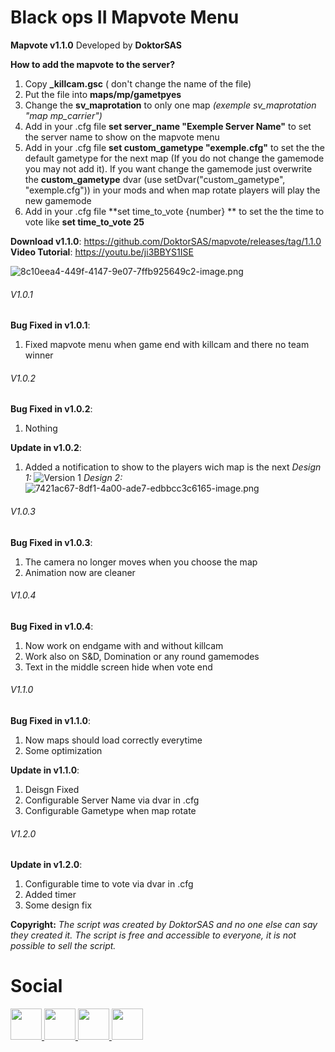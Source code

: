 # Black ops II Mapvote Menu
**Mapvote v1.1.0**
Developed by **DoktorSAS**

**How to add the mapvote to the server?**
1. Copy **_killcam.gsc** ( don't change the name of the file)
2. Put the file into **maps/mp/gametpyes**
3. Change the **sv_maprotation** to only one map *(exemple sv_maprotation "map mp_carrier")*
4. Add in your .cfg file **set server_name "Exemple Server Name"** to set the server name to show on the mapvote menu
5. Add in your .cfg file **set custom_gametype "exemple.cfg"** to set the the default gametype for the next map (If you do not change the gamemode you may not add it). If you want change the gamemode just overwrite the **custom_gametype** dvar (use setDvar("custom_gametype", "exemple.cfg")) in your mods and when map rotate players will play the new gamemode
6.  Add in your .cfg file **set time_to_vote {number} ** to set the the time to vote like **set time_to_vote 25** 

**Download v1.1.0**: https://github.com/DoktorSAS/mapvote/releases/tag/1.1.0
**Video Tutorial**: https://youtu.be/ji3BBYS1ISE

![8c10eea4-449f-4147-9e07-7ffb925649c2-image.png](/assets/uploads/files/1608033246340-8c10eea4-449f-4147-9e07-7ffb925649c2-image.png) 
###### V1.0.1
**Bug Fixed in v1.0.1**:
1. Fixed mapvote menu when game end with killcam and there no team winner

###### V1.0.2
**Bug Fixed in v1.0.2**:
1. Nothing

**Update in v1.0.2**:
1. Added a notification to show to the players wich map is the next
*Design 1:* 
![Version 1](https://forum.plutonium.pw/assets/uploads/files/1597148314270-252d462c-9d88-4e96-b05d-a07690be4503-image.png) 
*Design 2:*
![7421ac67-8df1-4a00-ade7-edbbcc3c6165-image.png](https://forum.plutonium.pw//assets/uploads/files/1597148693799-7421ac67-8df1-4a00-ade7-edbbcc3c6165-image.png)

###### V1.0.3
**Bug Fixed in v1.0.3**:
1. The camera no longer moves when you choose the map
2. Animation now are cleaner

###### V1.0.4
**Bug Fixed in v1.0.4**:
1. Now work on endgame with and without killcam 
2. Work also on S&D, Domination or any round gamemodes
3. Text in the middle screen hide when vote end

###### V1.1.0
**Bug Fixed in v1.1.0**:
1. Now maps should load correctly everytime
2. Some optimization 

**Update in v1.1.0**:
1. Deisgn Fixed
2. Configurable Server Name via dvar in .cfg
3. Configurable Gametype when map rotate

###### V1.2.0
**Update in v1.2.0**:
1. Configurable time to vote via dvar in .cfg
2. Added timer
3. Some design fix


**Copyright:** *The script was created by DoktorSAS and no one else can say they created it. The script is free and accessible to everyone, it is not possible to sell the script.*

# Social
<a href="https://twitter.com/DoktorSAS"> <img src="https://i.imgur.com/rcPkXtU.png" width="50" high = "50"/> <a href="https://twitter.com/DoktorSAS"> <img src="https://i.imgur.com/xAANm7S.png" width="50" high = "50"/> </a><a href="https://twitter.com/DoktorSAS"> <img src="https://i.imgur.com/XlctxvH.png" width="50" high = "50"/> </a><a href="https://discord.gg/nCP2y4J"> <img src="https://i.imgur.com/AoMmUW4.png" width="50" high = "50"/> </a>


